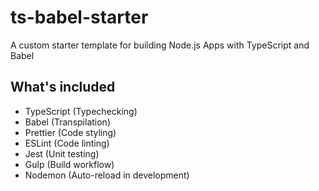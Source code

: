 # ts-babel-starter

A custom starter template for building Node.js Apps with TypeScript and Babel

## What's included

- TypeScript (Typechecking)
- Babel (Transpilation)
- Prettier (Code styling)
- ESLint (Code linting)
- Jest (Unit testing)
- Gulp (Build workflow)
- Nodemon (Auto-reload in development)
